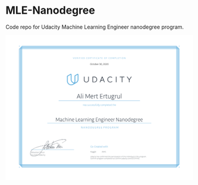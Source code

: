 # MLE-Nanodegree
Code repo for Udacity Machine Learning Engineer nanodegree program.

![Certificate](MLE-nanodegree-certificate.png)
